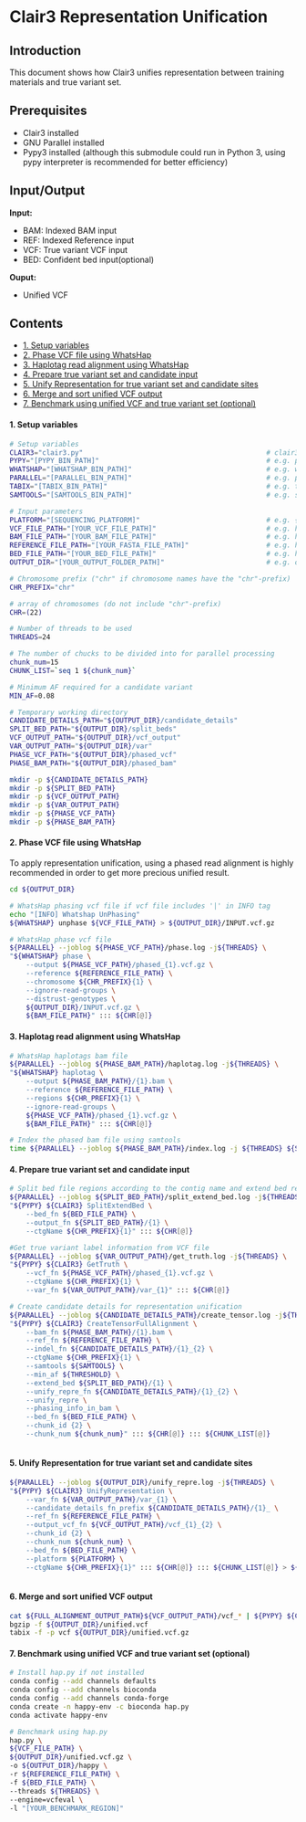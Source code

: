 # Clair3 Representation Unification

## Introduction

This document shows how Clair3 unifies representation between training materials and true variant set.

## Prerequisites

- Clair3 installed 
- GNU Parallel installed
- Pypy3 installed (although this submodule could run in Python 3, using pypy interpreter is recommended for better efficiency)

## Input/Output

**Input:**

- BAM: Indexed BAM  input
- REF: Indexed Reference input
- VCF: True variant VCF input
- BED: Confident bed input(optional)

**Ouput:**

- Unified VCF

## Contents

- [1. Setup variables](#1-setup-variables)
- [2.  Phase VCF file using WhatsHap](#2--phase-vcf-file-using-whatshap)
- [3.  Haplotag read alignment using WhatsHap](#3--haplotag-read-alignment-using-whatshap)
- [4.  Prepare true variant set and candidate input](#4--prepare-true-variant-set-and-candidate-input)
- [5.  Unify Representation for true variant set and candidate sites](#5--unify-representation-for-true-variant-set-and-candidate-sites)
- [6.  Merge and sort unified VCF output](#6--merge-and-sort-unified-vcf-output)
- [7.  Benchmark using unified VCF and true variant set (optional)](#7--benchmark-using-unified-vcf-and-true-variant-set-optional)

####  1. Setup variables

```bash
# Setup variables
CLAIR3="clair3.py"                               			   # clair3.py
PYPY="[PYPY_BIN_PATH]"                                         # e.g. pypy3
WHATSHAP="[WHATSHAP_BIN_PATH]"                                 # e.g. whatshap
PARALLEL="[PARALLEL_BIN_PATH]"                                 # e.g. parallel
TABIX="[TABIX_BIN_PATH]"                                       # e.g. tabix
SAMTOOLS="[SAMTOOLS_BIN_PATH]"                                 # e.g. samtools

# Input parameters
PLATFORM="[SEQUENCING_PLATFORM]"                               # e.g. {ont, hifi, ilmn}
VCF_FILE_PATH="[YOUR_VCF_FILE_PATH]"                           # e.g. hg003.vcf.gz
BAM_FILE_PATH="[YOUR_BAM_FILE_PATH]"                           # e.g. hg003.bam
REFERENCE_FILE_PATH="[YOUR_FASTA_FILE_PATH]"                   # e.g. hg003.fasta
BED_FILE_PATH="[YOUR_BED_FILE_PATH]"                           # e.g. hg003.bed
OUTPUT_DIR="[YOUR_OUTPUT_FOLDER_PATH]"					       # e.g. output

# Chromosome prefix ("chr" if chromosome names have the "chr"-prefix)
CHR_PREFIX="chr"

# array of chromosomes (do not include "chr"-prefix)
CHR=(22)

# Number of threads to be used
THREADS=24

# The number of chucks to be divided into for parallel processing
chunk_num=15
CHUNK_LIST=`seq 1 ${chunk_num}`

# Minimum AF required for a candidate variant
MIN_AF=0.08

# Temporary working directory
CANDIDATE_DETAILS_PATH="${OUTPUT_DIR}/candidate_details"
SPLIT_BED_PATH="${OUTPUT_DIR}/split_beds"
VCF_OUTPUT_PATH="${OUTPUT_DIR}/vcf_output"
VAR_OUTPUT_PATH="${OUTPUT_DIR}/var"
PHASE_VCF_PATH="${OUTPUT_DIR}/phased_vcf"
PHASE_BAM_PATH="${OUTPUT_DIR}/phased_bam"

mkdir -p ${CANDIDATE_DETAILS_PATH}
mkdir -p ${SPLIT_BED_PATH}
mkdir -p ${VCF_OUTPUT_PATH}
mkdir -p ${VAR_OUTPUT_PATH}
mkdir -p ${PHASE_VCF_PATH}
mkdir -p ${PHASE_BAM_PATH}
```

#### 2.  Phase VCF file using WhatsHap

To apply representation unification,  using a phased read alignment is highly recommended in order to get more precious unified result.

```bash
cd ${OUTPUT_DIR}

# WhatsHap phasing vcf file if vcf file includes '|' in INFO tag
echo "[INFO] Whatshap UnPhasing"
${WHATSHAP} unphase ${VCF_FILE_PATH} > ${OUTPUT_DIR}/INPUT.vcf.gz

# WhatsHap phase vcf file
${PARALLEL} --joblog ${PHASE_VCF_PATH}/phase.log -j${THREADS} \
"${WHATSHAP} phase \
    --output ${PHASE_VCF_PATH}/phased_{1}.vcf.gz \
    --reference ${REFERENCE_FILE_PATH} \
    --chromosome ${CHR_PREFIX}{1} \
    --ignore-read-groups \
    --distrust-genotypes \
    ${OUTPUT_DIR}/INPUT.vcf.gz \
    ${BAM_FILE_PATH}" ::: ${CHR[@]}
```

#### 3.  Haplotag read alignment using WhatsHap

```bash
# WhatsHap haplotags bam file
${PARALLEL} --joblog ${PHASE_BAM_PATH}/haplotag.log -j${THREADS} \
"${WHATSHAP} haplotag \
    --output ${PHASE_BAM_PATH}/{1}.bam \
    --reference ${REFERENCE_FILE_PATH} \
    --regions ${CHR_PREFIX}{1} \
    --ignore-read-groups \
    ${PHASE_VCF_PATH}/phased_{1}.vcf.gz \
    ${BAM_FILE_PATH}" ::: ${CHR[@]}

# Index the phased bam file using samtools
time ${PARALLEL} --joblog ${PHASE_BAM_PATH}/index.log -j ${THREADS} ${SAMTOOLS} index -@12 ${PHASE_BAM_PATH}/{1}.bam ::: ${CHR[@]}
```

#### 4.  Prepare true variant set and candidate input

```bash
# Split bed file regions according to the contig name and extend bed region
${PARALLEL} --joblog ${SPLIT_BED_PATH}/split_extend_bed.log -j${THREADS} \
"${PYPY} ${CLAIR3} SplitExtendBed \
    --bed_fn ${BED_FILE_PATH} \
    --output_fn ${SPLIT_BED_PATH}/{1} \
    --ctgName ${CHR_PREFIX}{1}" ::: ${CHR[@]}

#Get true variant label information from VCF file
${PARALLEL} --joblog ${VAR_OUTPUT_PATH}/get_truth.log -j${THREADS} \
"${PYPY} ${CLAIR3} GetTruth \
    --vcf_fn ${PHASE_VCF_PATH}/phased_{1}.vcf.gz \
    --ctgName ${CHR_PREFIX}{1} \
    --var_fn ${VAR_OUTPUT_PATH}/var_{1}" ::: ${CHR[@]}

# Create candidate details for representation unification
${PARALLEL} --joblog ${CANDIDATE_DETAILS_PATH}/create_tensor.log -j${THREADS} \
"${PYPY} ${CLAIR3} CreateTensorFullAlignment \
    --bam_fn ${PHASE_BAM_PATH}/{1}.bam \
    --ref_fn ${REFERENCE_FILE_PATH} \
    --indel_fn ${CANDIDATE_DETAILS_PATH}/{1}_{2} \
    --ctgName ${CHR_PREFIX}{1} \
    --samtools ${SAMTOOLS} \
    --min_af ${THRESHOLD} \
    --extend_bed ${SPLIT_BED_PATH}/{1} \
    --unify_repre_fn ${CANDIDATE_DETAILS_PATH}/{1}_{2} \
    --unify_repre \
    --phasing_info_in_bam \
    --bed_fn ${BED_FILE_PATH} \
    --chunk_id {2} \
    --chunk_num ${chunk_num}" ::: ${CHR[@]} ::: ${CHUNK_LIST[@]}
    
```

#### 5.  Unify Representation for true variant set and candidate sites

```bash
${PARALLEL} --joblog ${OUTPUT_DIR}/unify_repre.log -j${THREADS} \
"${PYPY} ${CLAIR3} UnifyRepresentation \
    --var_fn ${VAR_OUTPUT_PATH}/var_{1} \
    --candidate_details_fn_prefix ${CANDIDATE_DETAILS_PATH}/{1}_ \
    --ref_fn ${REFERENCE_FILE_PATH} \
    --output_vcf_fn ${VCF_OUTPUT_PATH}/vcf_{1}_{2} \
    --chunk_id {2} \
    --chunk_num ${chunk_num} \
    --bed_fn ${BED_FILE_PATH} \
    --platform ${PLATFORM} \
    --ctgName ${CHR_PREFIX}{1}" ::: ${CHR[@]} ::: ${CHUNK_LIST[@]} > ${OUTPUT_DIR}/RU.log
    
```

#### 6.  Merge and sort unified VCF output

```bash
cat ${FULL_ALIGNMENT_OUTPUT_PATH}${VCF_OUTPUT_PATH}/vcf_* | ${PYPY} ${CLAIR3} SortVcf --output_fn ${OUTPUT_DIR}/unified.vcf
bgzip -f ${OUTPUT_DIR}/unified.vcf
tabix -f -p vcf ${OUTPUT_DIR}/unified.vcf.gz

```

#### 7.  Benchmark using unified VCF and true variant set (optional)

```bash
# Install hap.py if not installed 
conda config --add channels defaults
conda config --add channels bioconda
conda config --add channels conda-forge
conda create -n happy-env -c bioconda hap.py
conda activate happy-env

# Benchmark using hap.py
hap.py \
${VCF_FILE_PATH} \
${OUTPUT_DIR}/unified.vcf.gz \
-o ${OUTPUT_DIR}/happy \
-r ${REFERENCE_FILE_PATH} \
-f ${BED_FILE_PATH} \
--threads ${THREADS} \
--engine=vcfeval \
-l "[YOUR_BENCHMARK_REGION]"  											# e.g. chr22

```
